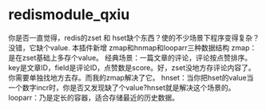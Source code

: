 # redismodule_qxiu
你是否一直觉得，redis的zset 和 hset缺个东西？使的不少场景下程序变得复杂？ 没错，它缺个value. 本插件新增 zmap和hnmap和looparr三种数据结构  zmap：是在zset基础上多存个value。 经典场景：一篇文章的评论，评论按点赞排序。key是文章ID，field是评论ID，点赞数是score。好，zset没地方存评论内容了。你需要单独找地方去存。而我的zmap解决了它。  hnset：当你把hset的value当一个数字incr时，你是否又发现缺了个value?hnset就是解决这个场景的。  looparr：乃是定长的容器，适合存储最近的历史数据。
